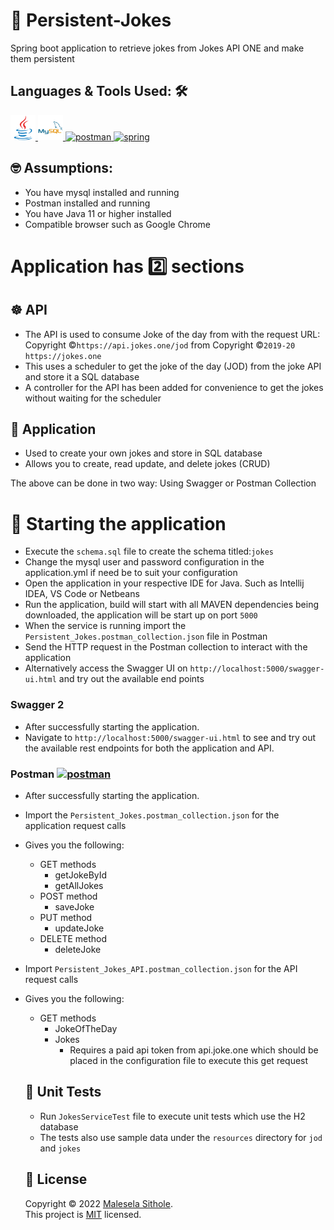 # 🤣 Persistent-Jokes
Spring boot application to retrieve jokes from Jokes API ONE and make them persistent

<h2 align="left">Languages & Tools Used: 🛠️</h3>
<p align="left"> <a href="https://www.java.com" target="_blank" rel="noreferrer"> 
<img src="https://raw.githubusercontent.com/devicons/devicon/master/icons/java/java-original.svg" alt="java" width="40" height="40"/> </a> 
<a href="https://www.mysql.com/" target="_blank" rel="noreferrer"> 
<img src="https://raw.githubusercontent.com/devicons/devicon/master/icons/mysql/mysql-original-wordmark.svg" alt="mysql" width="40" height="40"/> </a> 
<a href="https://postman.com" target="_blank" rel="noreferrer"> <img src="https://www.vectorlogo.zone/logos/getpostman/getpostman-icon.svg" alt="postman" width="40" height="40"/> </a> 
<a href="https://spring.io/" target="_blank" rel="noreferrer"> <img src="https://www.vectorlogo.zone/logos/springio/springio-icon.svg" alt="spring" width="40" height="40"/> </a> 
</p>

## 🤓 Assumptions: 
- You have mysql installed and running
- Postman installed and running
- You have Java 11 or higher installed
- Compatible browser such as Google Chrome

# Application has 2️⃣ sections
## ☸ API
- The API is used to consume Joke of the day from with the request URL: Copyright ©`https://api.jokes.one/jod` from Copyright ©`2019-20 https://jokes.one`
- This uses a scheduler to get the joke of the day (JOD) from the joke API and store it a SQL database
- A controller for the API has been added for convenience to get the jokes without waiting for the scheduler


## 🧰 Application
- Used to create your own jokes and store in SQL database
- Allows you to create, read update, and delete jokes (CRUD)

The above can be done in two way: Using Swagger or Postman Collection

# 🚀 Starting the application

- Execute the `schema.sql` file to create the schema titled:`jokes`
- Change the mysql user and password configuration in the application.yml if need be to suit your configuration
- Open the application in your respective IDE for Java. Such as Intellij IDEA, VS Code or Netbeans
- Run the application, build will start with all MAVEN dependencies being downloaded, the application will be start up on port `5000`
- When the service is running import the `Persistent_Jokes.postman_collection.json` file in Postman
- Send the HTTP request in the Postman collection to interact with the application 
- Alternatively access the Swagger UI on `http://localhost:5000/swagger-ui.html` and try out the available end points

### Swagger 2
- After successfully starting the application.
- Navigate to `http://localhost:5000/swagger-ui.html` to see and try out the available rest endpoints for both the application and API.

### Postman <a href="https://postman.com" target="_blank" rel="noreferrer"> <img src="https://www.vectorlogo.zone/logos/getpostman/getpostman-icon.svg" alt="postman" width="40" height="40"/> </a> 
- After successfully starting the application.
- Import the `Persistent_Jokes.postman_collection.json` for the application request calls
- Gives you the following:
    - GET methods
        - getJokeById
        - getAllJokes
    - POST method
        - saveJoke
    - PUT method
        - updateJoke
    - DELETE method 
        - deleteJoke
- Import `Persistent_Jokes_API.postman_collection.json` for the API request calls
- Gives you the following:
    - GET methods
        - JokeOfTheDay
        - Jokes
            - Requires a paid api token from api.joke.one which should be placed in the configuration file to execute this get request
        
  ## 🧪 Unit Tests
   - Run `JokesServiceTest` file to execute unit tests which use the H2 database
   - The tests also use sample data under the `resources` directory for `jod` and `jokes` 
  
  ## 📝 License
  
  Copyright © 2022 [Malesela Sithole](https://github.com/HoodLum-1).<br />
  This project is [MIT](https://github.com/HoodLum-1/route-scores/blob/main/LICENSE) licensed.
